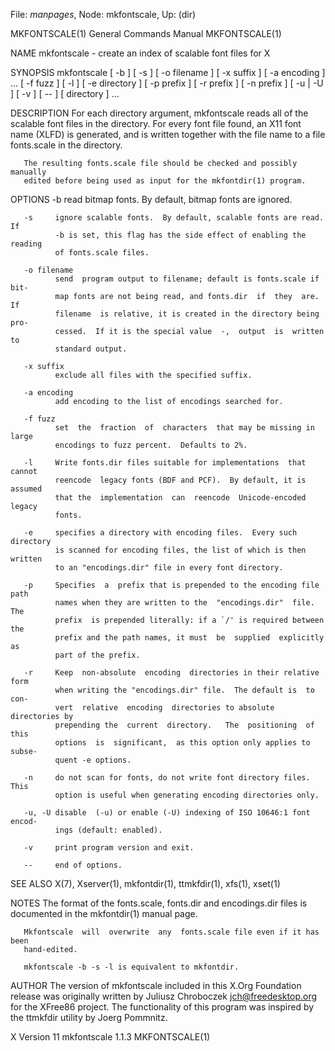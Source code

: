File: *manpages*,  Node: mkfontscale,  Up: (dir)

MKFONTSCALE(1)              General Commands Manual             MKFONTSCALE(1)



NAME
       mkfontscale - create an index of scalable font files for X

SYNOPSIS
       mkfontscale [ -b ] [ -s ] [ -o filename ] [ -x suffix ] [ -a encoding ]
       ... [ -f fuzz ] [ -l ] [ -e directory ] [ -p prefix ] [ -r prefix  ]  [
       -n prefix ] [ -u | -U ] [ -v ] [ -- ] [ directory ] ...

DESCRIPTION
       For each directory argument, mkfontscale reads all of the scalable font
       files in the directory.  For every font file found, an  X11  font  name
       (XLFD)  is  generated,  and is written together with the file name to a
       file fonts.scale in the directory.

       The resulting fonts.scale file should be checked and possibly  manually
       edited before being used as input for the mkfontdir(1) program.

OPTIONS
       -b     read bitmap fonts.  By default, bitmap fonts are ignored.

       -s     ignore scalable fonts.  By default, scalable fonts are read.  If
              -b is set, this flag has the side effect of enabling the reading
              of fonts.scale files.

       -o filename
              send  program output to filename; default is fonts.scale if bit‐
              map fonts are not being read, and fonts.dir  if  they  are.   If
              filename  is relative, it is created in the directory being pro‐
              cessed.  If it is the special value  -,  output  is  written  to
              standard output.

       -x suffix
              exclude all files with the specified suffix.

       -a encoding
              add encoding to the list of encodings searched for.

       -f fuzz
              set  the  fraction  of  characters  that may be missing in large
              encodings to fuzz percent.  Defaults to 2%.

       -l     Write fonts.dir files suitable for implementations  that  cannot
              reencode  legacy fonts (BDF and PCF).  By default, it is assumed
              that the  implementation  can  reencode  Unicode-encoded  legacy
              fonts.

       -e     specifies a directory with encoding files.  Every such directory
              is scanned for encoding files, the list of which is then written
              to an "encodings.dir" file in every font directory.

       -p     Specifies  a  prefix that is prepended to the encoding file path
              names when they are written to the  "encodings.dir"  file.   The
              prefix  is prepended literally: if a `/' is required between the
              prefix and the path names, it must  be  supplied  explicitly  as
              part of the prefix.

       -r     Keep  non-absolute  encoding  directories in their relative form
              when writing the "encodings.dir" file.  The default is  to  con‐
              vert  relative  encoding  directories to absolute directories by
              prepending the  current  directory.   The  positioning  of  this
              options  is  significant,  as this option only applies to subse‐
              quent -e options.

       -n     do not scan for fonts, do not write font directory files.   This
              option is useful when generating encoding directories only.

       -u, -U disable  (-u) or enable (-U) indexing of ISO 10646:1 font encod‐
              ings (default: enabled).

       -v     print program version and exit.

       --     end of options.

SEE ALSO
       X(7), Xserver(1), mkfontdir(1), ttmkfdir(1), xfs(1), xset(1)

NOTES
       The format of the fonts.scale, fonts.dir  and  encodings.dir  files  is
       documented in the mkfontdir(1) manual page.

       Mkfontscale  will  overwrite  any  fonts.scale file even if it has been
       hand-edited.

       mkfontscale -b -s -l is equivalent to mkfontdir.

AUTHOR
       The version of mkfontscale included in this  X.Org  Foundation  release
       was  originally written by Juliusz Chroboczek <jch@freedesktop.org> for
       the XFree86 project.  The functionality of this program was inspired by
       the ttmkfdir utility by Joerg Pommnitz.



X Version 11                   mkfontscale 1.1.3                MKFONTSCALE(1)
